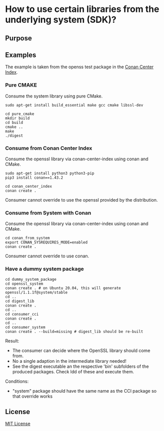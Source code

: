 # How to use certain libraries from the underlying system (SDK)?

## Purpose

## Examples

The example is taken from the openss test package in the [Conan Center Index](https://github.com/conan-io/conan-center-index/tree/master/recipes/openssl/1.x.x/test_package).

### Pure CMAKE

Consume the system library using pure CMake.

```[bash]
sudo apt-get install build_essential make gcc cmake libssl-dev

cd pure_cmake
mkdir build
cd build
cmake ..
make
./digest
```

### Consume from Conan Center Index

Consume the openssl library via conan-center-index using conan and CMake.

```[bash]
sudo apt-get install python3 python3-pip
pip3 install conan==1.43.2

cd conan_center_index
conan create .
```

Consumer cannot override to use the openssl provided by the distribution.

### Consume from System with Conan

Consume the openssl library via conan-center-index using conan and CMake.

```[bash]
cd conan_from_system
export CONAN_SYSREQUIRES_MODE=enabled
conan create .
```

Consumer cannot override to use conan.

### Have a dummy system package

```[bash]
cd dummy_system_package
cd openssl_system
conan create . # on Ubuntu 20.04, this will generate openssl/1.1.1f@system/stable
cd ..
cd digest_lib
conan create .
cd ..
cd consumer_cci
conan create .
cd ..
cd consumer_system
conan create . --build=missing # digest_lib should be re-built
```

Result:

* The consumer can decide where the OpenSSL library should come from.
* No a single adaption in the intermediate library needed!
* See the digest executable an the respective 'bin' subfolders of the produced packages. Check ldd of these and execute them.

Conditions:

* "system" package should have the same name as the CCI package so that override works

## License

[MIT License](./LICENSE)
